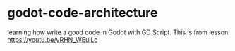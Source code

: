 # godot-code-architecture
learning how write a good code in Godot with GD Script. This is from lesson https://youtu.be/yRHN_WEulLc
